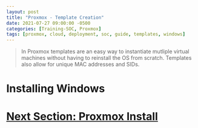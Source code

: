 ```yaml
---
layout: post
title: "Proxmox - Template Creation"
date: 2021-07-27 09:00:00 -0500
categories: [Training-SOC, Proxmox]
tags: [proxmox, cloud, deployment, soc, guide, templates, windows]
---
```

> In Proxmox templates are an easy way to instantiate mutliple virtual machines without having to reinstall the OS from scratch. Templates also allow for unique MAC addresses and SIDs.
# Installing Windows


# [Next Section: Proxmox Install](https://bsu-cybersecurity.github.io/posts/proxmox-deployment-installation/)
